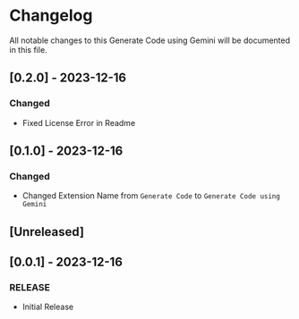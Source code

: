 # Changelog

All notable changes to this Generate Code using Gemini will be documented in this file.

## [0.2.0] - 2023-12-16

### Changed

- Fixed License Error in Readme

## [0.1.0] - 2023-12-16

### Changed

- Changed Extension Name from `Generate Code` to `Generate Code using Gemini`

## [Unreleased]

## [0.0.1] - 2023-12-16

### RELEASE

- Initial Release
